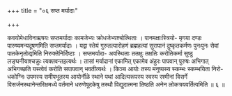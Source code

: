 +++
title = "०६ सप्त मर्यादाः"

+++

कवयोमेधाविनऋषयः सप्तमर्यादाः कामजेभ्यः क्रोधजेभ्यश्चोत्थिताः । पानमक्षाःस्त्रियो- मृगया दण्डः पारुष्यमन्यदूषणमिति सप्तमर्यादाः । यद्वा स्तेयं गुरुतल्पारोहणं ब्रह्महत्यां सुरापानं दुष्कृतकर्मणः पुनःपुनः सेवां पातकेनृतोद्यमिति निरुक्तेनिर्दिष्टाः । सप्तमर्यादा- अवस्थिताः ततक्षुः तक्षतिः करोतिकर्मा सुष्ठु लङ्घनीयाश्चक्रुः त्यक्तवन्तइत्यर्थः । तासां मर्यादानां एकामित् एकामेव अंहुरः पापवान् पुरुषः अभिगात् अभिगच्छति यस्त्वेवं करोति सपापवान् भवतीत्यर्थः । किञ्च आयोः तस्य मनुष्यस्य स्कम्भः स्कम्भयिता निरो- धकोग्निः उपमस्य समीपभूतस्य आयोर्नीळे स्थाने पथां आदित्यरूपस्य स्वस्य रश्मीनां विसर्गे विसर्जनस्थानेन्तरिक्षमध्ये वर्तमाने धरुणेषूदकेषु तस्थौ विद्युदात्मना तिष्ठति अनेन लोकत्रयवर्तित्वमिति ॥ ६ ॥